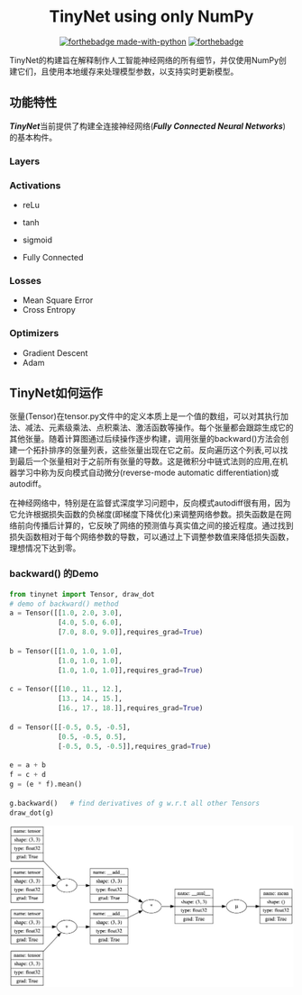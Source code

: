 <div align='center'>
<h1> TinyNet using only NumPy </h1>
</div>

<div align='center'>
   
[![forthebadge made-with-python](http://ForTheBadge.com/images/badges/made-with-python.svg)](https://www.python.org/)
[![forthebadge](https://forthebadge.com/images/badges/built-with-love.svg)](https://forthebadge.com)
</div>

TinyNet的构建旨在解释制作人工智能神经网络的所有细节，并仅使用NumPy创建它们，且使用本地缓存来处理模型参数，以支持实时更新模型。

## 功能特性
***TinyNet***当前提供了构建全连接神经网络(***Fully Connected Neural Networks***)的基本构件。
### Layers

### Activations

- reLu
- tanh
- sigmoid

- Fully Connected

### Losses

- Mean Square Error
- Cross Entropy

### Optimizers

- Gradient Descent
- Adam

## TinyNet如何运作
张量(Tensor)在tensor.py文件中的定义本质上是一个值的数组，可以对其执行加法、减法、元素级乘法、点积乘法、激活函数等操作。每个张量都会跟踪生成它的其他张量。随着计算图通过后续操作逐步构建，调用张量的backward()方法会创建一个拓扑排序的张量列表，这些张量出现在它之前。反向遍历这个列表,可以找到最后一个张量相对于之前所有张量的导数。这是微积分中链式法则的应用,在机器学习中称为反向模式自动微分(reverse-mode automatic differentiation)或autodiff。

在神经网络中，特别是在监督式深度学习问题中，反向模式autodiff很有用，因为它允许根据损失函数的负梯度(即梯度下降优化)来调整网络参数。损失函数是在网络前向传播后计算的，它反映了网络的预测值与真实值之间的接近程度。通过找到损失函数相对于每个网络参数的导数，可以通过上下调整参数值来降低损失函数，理想情况下达到零。

### backward() 的Demo

```python
from tinynet import Tensor, draw_dot
# demo of backward() method
a = Tensor([[1.0, 2.0, 3.0],
            [4.0, 5.0, 6.0],
            [7.0, 8.0, 9.0]],requires_grad=True)

b = Tensor([[1.0, 1.0, 1.0],
            [1.0, 1.0, 1.0],
            [1.0, 1.0, 1.0]],requires_grad=True)

c = Tensor([[10., 11., 12.],
            [13., 14., 15.], 
            [16., 17., 18.]],requires_grad=True)

d = Tensor([[-0.5, 0.5, -0.5],
            [0.5, -0.5, 0.5],
            [-0.5, 0.5, -0.5]],requires_grad=True)

e = a + b
f = c + d
g = (e * f).mean()

g.backward()   # find derivatives of g w.r.t all other Tensors 
draw_dot(g)
```
![o of backward()](resources/backward.jpg)

